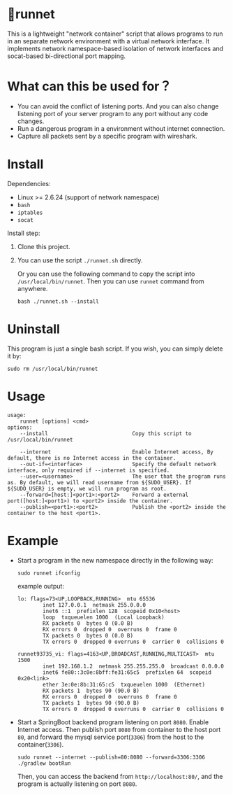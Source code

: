 # 🔀runnet

This is a lightweight "network container" script that allows programs to run in an separate network environment with a virtual network interface. It implements network namespace-based isolation of network interfaces and socat-based bi-directional port mapping.

# What can this be used for？

- You can avoid the conflict of listening ports. And you can also change listening port of your server program to any port without any code changes.
- Run a dangerous program in a environment without internet connection.
- Capture all packets sent by a specific program with wireshark.


# Install

Dependencies:

- Linux >= 2.6.24 (support of network namespace)
- `bash`
- `iptables`
- `socat`

Install step:

1. Clone this project.
2. You can use the script `./runnet.sh` directly. 

    Or you can use the following command to copy the script into `/usr/local/bin/runnet`. Then you can use `runnet` command from anywhere.
    ```
    bash ./runnet.sh --install
    ```

# Uninstall

This program is just a single bash script. If you wish, you can simply delete it by:
```shell
sudo rm /usr/local/bin/runnet
```

# Usage
```
usage:
    runnet [options] <cmd>
options:
    --install                           Copy this script to /usr/local/bin/runnet

    --internet                          Enable Internet access, By default, there is no Internet access in the container.
    --out-if=<interface>                Specify the default network interface, only required if --internet is specified.
    --user=<username>                   The user that the program runs as. By default, we will read username from ${SUDO_USER}. If ${SUDO_USER} is empty, we will run program as root.
    --forward=[host:]<port1>:<port2>    Forward a external port([host:]<port1>) to <port2> inside the container.
    --publish=<port1>:<port2>           Publish the <port2> inside the container to the host <port1>.
```

# Example

- Start a program in the new namespace directly in the following way:

  ```
  sudo runnet ifconfig
  ```

  example output:

  ```
  lo: flags=73<UP,LOOPBACK,RUNNING>  mtu 65536
          inet 127.0.0.1  netmask 255.0.0.0
          inet6 ::1  prefixlen 128  scopeid 0x10<host>
          loop  txqueuelen 1000  (Local Loopback)
          RX packets 0  bytes 0 (0.0 B)
          RX errors 0  dropped 0  overruns 0  frame 0
          TX packets 0  bytes 0 (0.0 B)
          TX errors 0  dropped 0 overruns 0  carrier 0  collisions 0
  
  runnet93735_vi: flags=4163<UP,BROADCAST,RUNNING,MULTICAST>  mtu 1500
          inet 192.168.1.2  netmask 255.255.255.0  broadcast 0.0.0.0
          inet6 fe80::3c0e:8bff:fe31:65c5  prefixlen 64  scopeid 0x20<link>
          ether 3e:0e:8b:31:65:c5  txqueuelen 1000  (Ethernet)
          RX packets 1  bytes 90 (90.0 B)
          RX errors 0  dropped 0  overruns 0  frame 0
          TX packets 1  bytes 90 (90.0 B)
          TX errors 0  dropped 0 overruns 0  carrier 0  collisions 0
  ```
  
- Start a SpringBoot backend program listening on port `8080`. Enable Internet access. Then publish port `8080` from container to the host port `80`, and forward the mysql service port(`3306`) from the host to the container(`3306`).
    ```shell
    sudo runnet --internet --publish=80:8080 --forward=3306:3306 ./gradlew bootRun
    ```
    Then, you can access the backend from `http://localhost:80/`, and the program is actually listening on port `8080`.
